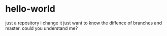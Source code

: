# hello-world
just a repository
i change it just want to know the diffence of branches and master.
could you understand me?

